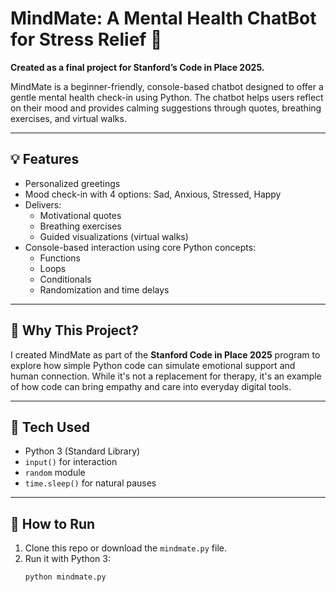# MindMate: A Mental Health ChatBot for Stress Relief 🧠

**Created as a final project for Stanford’s Code in Place 2025.**

MindMate is a beginner-friendly, console-based chatbot designed to offer a gentle mental health check-in using Python. The chatbot helps users reflect on their mood and provides calming suggestions through quotes, breathing exercises, and virtual walks.

---

## 💡 Features

- Personalized greetings
- Mood check-in with 4 options: Sad, Anxious, Stressed, Happy
- Delivers:
  - Motivational quotes
  - Breathing exercises
  - Guided visualizations (virtual walks)
- Console-based interaction using core Python concepts:
  - Functions
  - Loops
  - Conditionals
  - Randomization and time delays

---

## 🧠 Why This Project?

I created MindMate as part of the **Stanford Code in Place 2025** program to explore how simple Python code can simulate emotional support and human connection. While it's not a replacement for therapy, it's an example of how code can bring empathy and care into everyday digital tools.

---

## 🔧 Tech Used

- Python 3 (Standard Library)
- `input()` for interaction
- `random` module
- `time.sleep()` for natural pauses

---

## 🚀 How to Run

1. Clone this repo or download the `mindmate.py` file.
2. Run it with Python 3:
   ```bash
   python mindmate.py

